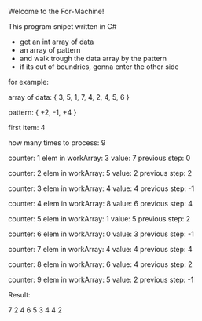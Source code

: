 Welcome to the For-Machine!

This program snipet written in C#

*	get an int array of data
*	an array of pattern
*	and walk trough the data array by the pattern
*	if its out of boundries, gonna enter the other side

for example:

array of data: { 3, 5, 1, 7, 4, 2, 4, 5, 6 }

pattern: { +2, -1, +4 }

first item: 4

how many times to process: 9


counter: 1	 elem in workArray: 3	 value: 7	previous step: 0

counter: 2	 elem in workArray: 5	 value: 2	previous step: 2

counter: 3	 elem in workArray: 4	 value: 4	previous step: -1

counter: 4	 elem in workArray: 8	 value: 6	previous step: 4

counter: 5	 elem in workArray: 1	 value: 5	previous step: 2

counter: 6	 elem in workArray: 0	 value: 3	previous step: -1

counter: 7	 elem in workArray: 4	 value: 4	previous step: 4

counter: 8	 elem in workArray: 6	 value: 4	previous step: 2

counter: 9	 elem in workArray: 5	 value: 2	previous step: -1


Result: 

7 2 4 6 5 3 4 4 2  
